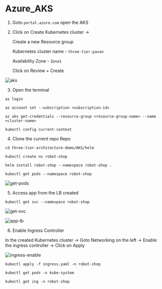 # Azure_AKS

1. Goto `portal.azure.com` open the AKS


2. Click on Create Kubernetes cluster -> 

    Create a new Resource group 
    
    Kubernetes cluster name - `three-tier-pavan`
    
    Availability Zone - `Zone1`
    
    Click on Review + Create

![aks](https://github.com/Pavan-1997/Azure_AKS/assets/32020205/bbaf8d05-671e-4779-9ed3-dbb9bc694efb)


3. Open the terminal

```
az login
```
```
az account set --subscription <subscription-id>
```
```
az aks get-credentials --resource-group <resource-group-name> --name <cluster-name>
```
```
kubectl config current-context
```

4. Clone the current repo Repo 

```
cd three-tier-architecture-demo/AKS/helm
```
```
kubectl create ns robot-shop
```
```
helm install robot-shop --namespace robot-shop .
```
```
kubectl get pods --namespace robot-shop
```
![get-pods](https://github.com/Pavan-1997/Azure_AKS/assets/32020205/119e9c01-9842-4dd7-82a9-1885959afd60)


5. Access app from the LB created

```
kubectl get svc --namespace robot-shop
```
![get-svc](https://github.com/Pavan-1997/Azure_AKS/assets/32020205/d6fdadf5-78e7-4bee-9e2b-b0b896822372)

![app-lb](https://github.com/Pavan-1997/Azure_AKS/assets/32020205/163b58ef-5041-4c7c-944f-b5a6e6557a2f)


6. Enable Ingress Controller 

In the created Kubernetes cluster -> Goto Networking on the left -> Enable the ingress controller -> Click on Apply 

![ingress-enable](https://github.com/Pavan-1997/Azure_AKS/assets/32020205/69136eec-948f-4913-b895-d9d75475ae4b)

```
kubectl apply -f ingress.yaml -n robot-shop
```
```
kubectl get pods -n kube-system
```
```
kubectl get ing -n robot-shop
```

